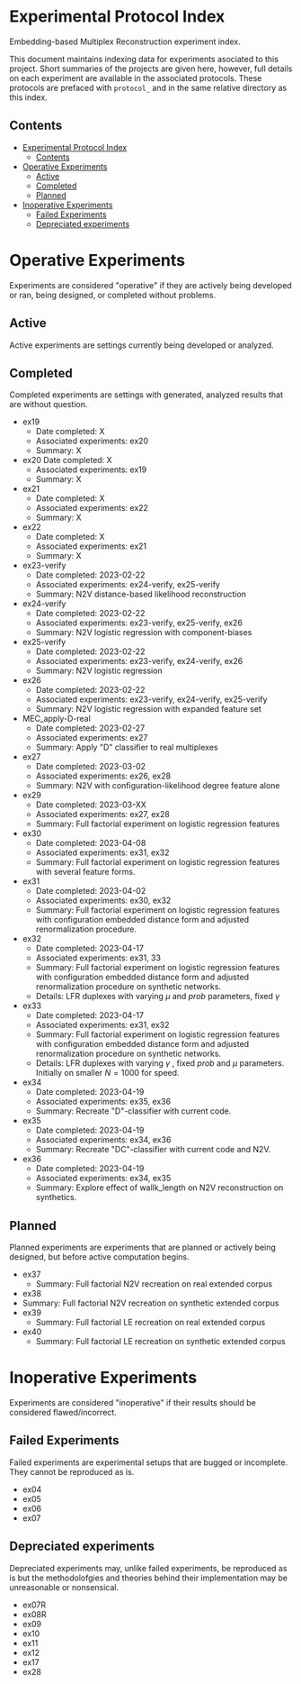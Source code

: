 # Experimental Protocol Index

Embedding-based Multiplex Reconstruction experiment index.

This document maintains indexing data for experiments asociated to this project. Short summaries of the projects are given here, however, full details on each experiment are available in the associated protocols. These protocols are prefaced with `protocol_` and in the same relative directory as this index.

## Contents

- [Experimental Protocol Index](#experimental-protocol-index)
  - [Contents](#contents)
- [Operative Experiments](#operative-experiments)
  - [Active](#active)
  - [Completed](#completed)
  - [Planned](#planned)
- [Inoperative Experiments](#inoperative-experiments)
  - [Failed Experiments](#failed-experiments)
  - [Depreciated experiments](#depreciated-experiments)


# Operative Experiments

Experiments are considered "operative" if they are actively being developed or ran, being designed, or completed without problems.

## Active

Active experiments are settings currently being developed or analyzed.

## Completed

Completed experiments are settings with generated, analyzed results that are without question.

- ex19
  - Date completed: X
  - Associated experiments: ex20
  - Summary: X
- ex20
   Date completed: X
  - Associated experiments: ex19
  - Summary: X
- ex21
  - Date completed: X
  - Associated experiments: ex22
  - Summary: X
- ex22
  - Date completed: X
  - Associated experiments: ex21
  - Summary: X
- ex23-verify
  - Date completed: 2023-02-22
  - Associated experiments: ex24-verify, ex25-verify
  - Summary: N2V distance-based likelihood reconstruction
- ex24-verify
  - Date completed: 2023-02-22
  - Associated experiments: ex23-verify, ex25-verify, ex26
  - Summary: N2V logistic regression with component-biases
- ex25-verify
  - Date completed: 2023-02-22
  - Associated experiments: ex23-verify, ex24-verify, ex26
  - Summary: N2V logistic regression
- ex26
  - Date completed: 2023-02-22
  - Associated experiments: ex23-verify, ex24-verify, ex25-verify
  - Summary: N2V logistic regression with expanded feature set
- MEC_apply-D-real
  - Date completed: 2023-02-27
  - Associated experiments: ex27
  - Summary: Apply "D" classifier to real multiplexes
- ex27
  - Date completed: 2023-03-02
  - Associated experiments: ex26, ex28
  - Summary: N2V with configuration-likelihood degree feature alone
- ex29
  - Date completed: 2023-03-XX
  - Associated experiments: ex27, ex28
  - Summary: Full factorial experiment on logistic regression features
- ex30
  - Date completed: 2023-04-08
  - Associated experiments: ex31, ex32
  - Summary: Full factorial experiment on logistic regression features with several feature forms.
- ex31
  - Date completed: 2023-04-02
  - Associated experiments: ex30, ex32
  - Summary: Full factorial experiment on logistic regression features with configuration embedded distance form and adjusted renormalization procedure.
- ex32
  - Date completed: 2023-04-17
  - Associated experiments: ex31, 33
  - Summary: Full factorial experiment on logistic regression features with configuration embedded distance form and adjusted renormalization procedure on synthetic networks.
  - Details: LFR duplexes with varying $\mu$ and _prob_ parameters, fixed $\gamma$
- ex33
  - Date completed: 2023-04-17
  - Associated experiments: ex31, ex32
  - Summary: Full factorial experiment on logistic regression features with configuration embedded distance form and adjusted renormalization procedure on synthetic networks.
  - Details: LFR duplexes with varying $\gamma$ , fixed _prob_ and $\mu$ parameters. Initially on smaller $N = 1000$ for speed.
- ex34
  - Date completed: 2023-04-19
  - Associated experiments: ex35, ex36
  - Summary: Recreate "D"-classifier with current code.
- ex35
  - Date completed: 2023-04-19
  - Associated experiments: ex34, ex36
  - Summary: Recreate "DC"-classifier with current code and N2V. 
- ex36
  - Date completed: 2023-04-19
  - Associated experiments: ex34, ex35
  - Summary: Explore effect of wallk_length on N2V reconstruction on synthetics.


## Planned

Planned experiments are experiments that are planned or actively being designed, but before active computation begins.

- ex37
  - Summary: Full factorial N2V recreation on real extended corpus
- ex38
 - Summary: Full factorial N2V recreation on synthetic extended corpus
- ex39
  - Summary: Full factorial LE recreation on real extended corpus
- ex40
  - Summary: Full factorial LE recreation on synthetic extended corpus


# Inoperative Experiments

Experiments are considered "inoperative" if their results should be considered flawed/incorrect.

## Failed Experiments

Failed experiments are experimental setups that are bugged or incomplete. They cannot be reproduced as is.

- ex04
- ex05
- ex06
- ex07

## Depreciated experiments

Depreciated experiments may, unlike failed experiments, be reproduced as is but the methodolofgies and theories behind their implementation may be unreasonable or nonsensical.

- ex07R
- ex08R
- ex09
- ex10
- ex11
- ex12
- ex17
- ex28
